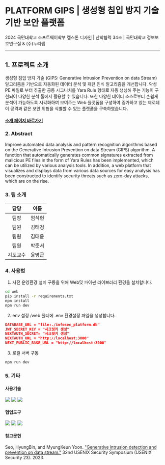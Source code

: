 # **PLATFORM GIPS** | 생성형 침입 방지 기술기반 보안 플랫폼

2024 국민대학교 소프트웨어학부 캡스톤 디자인 | 산학협력 34조 | 국민대학교 정보보호연구실 & (주)누리랩

---

## 1. 프로젝트 소개

생성형 침입 방지 기술 (GIPS: Generative Intrusion Prevention on data Stream) 알고리즘을 기반으로 자동화된 데이터 분석 및 패턴 인식 알고리즘을 개선합니다. 악성 PE 파일로 부터 추출한 공통 시그니처를 Yara Rule 형태로 자동 생성해 주는 기능이 구현되어 다양한 분석 툴에서 활용할 수 있습니다. 또한 다양한 데이터 소스로부터 손쉽게 분석이 가능하도록 시각화하여 보여주는 Web 플랫폼을 구성하여 증가하고 있는 제로데이 공격과 같은 보안 위협을 식별할 수 있는 플랫폼을 구축하였습니다.

#### [소개 페이지 바로가기](https://kookmin-sw.github.io/capstone-2024-34/)

### 2. Abstract

Improve automated data analysis and pattern recognition algorithms based on the Generative Intrusion Prevention on data Stream (GIPS) algorithm. A function that automatically generates common signatures extracted from malicious PE files in the form of Yara Rules has been implemented, which can be utilized by various analysis tools. In addition, a web platform that visualizes and displays data from various data sources for easy analysis has been constructed to identify security threats such as zero-day attacks, which are on the rise.

### 3. 팀 소개

|   담당   |  이름  |
| :------: | :----: |
|   팀장   | 엄석현 |
|   팀원   | 김태경 |
|   팀원   | 김태윤 |
|   팀원   | 박준서 |
| 지도교수 | 윤명근 |

### 4. 사용법

1. 사전 운영환경 설치
   구동을 위해 Web및 파이썬 라이브러리 환경을 설치합니다.

```bash
cd web
pip install -r requirements.txt
npm install
npm run dev
```

2. env 설정
   /web 폴더에 .env 환경설정 파일을 생성합니다.

```json
DATABASE_URL = "file:./infosec_platform.db"
JWT_SECRET_KEY = "시크릿키 생성"
NEXTAUTH_SECRET= "시크릿키 생성"
NEXTAUTH_URL = "http://localhost:3000"
NEXT_PUBLIC_BASE_URL = "http://localhost:3000"
```

3. 로컬 서버 구동

```bash
npm run dev
```

### 5. 기타

#### 사용기술

<img src="https://img.shields.io/badge/python-3776AB?style=for-the-badge&logo=python&logoColor=white"/>
<img src="https://img.shields.io/badge/scikit learn-F7931E?style=for-the-badge&logo=scikit-learn&logoColor=white"/>
<img src="https://img.shields.io/badge/next.js-000000?style=for-the-badge&logo=next.js&logoColor=white"/>

#### 협업도구

<img src="https://img.shields.io/badge/github-181717?style=for-the-badge&logo=github&logoColor=white"/>
<img src="https://img.shields.io/badge/notion-000000?style=for-the-badge&logo=notion&logoColor=white"/>
<img src="https://img.shields.io/badge/slack-4A154B?style=for-the-badge&logo=slack&logoColor=white"/>

#### 참고문헌

Seo, HyungBin, and MyungKeun Yoon. ["Generative intrusion detection and prevention on data stream."](https://www.usenix.org/conference/usenixsecurity23/presentation/seo) 32nd USENIX Security Symposium (USENIX Security 23). 2023.
